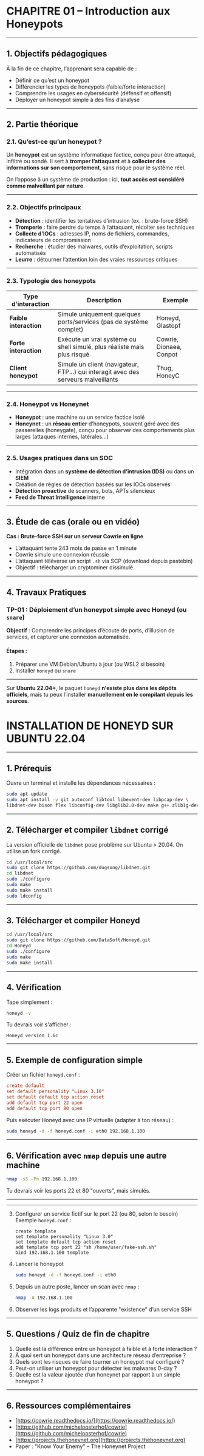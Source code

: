 # CHAPITRE 01 – Introduction aux Honeypots

---

## 1. Objectifs pédagogiques

À la fin de ce chapitre, l’apprenant sera capable de :

* Définir ce qu’est un honeypot
* Différencier les types de honeypots (faible/forte interaction)
* Comprendre les usages en cybersécurité (défensif et offensif)
* Déployer un honeypot simple à des fins d’analyse

---

## 2. Partie théorique

### 2.1. Qu’est-ce qu’un honeypot ?

Un **honeypot** est un système informatique factice, conçu pour être attaqué, infiltré ou sondé. Il sert à **tromper l’attaquant** et à **collecter des informations sur son comportement**, sans risque pour le système réel.

On l’oppose à un système de production : ici, **tout accès est considéré comme malveillant par nature**.

---

### 2.2. Objectifs principaux

* **Détection** : identifier les tentatives d’intrusion (ex. : brute-force SSH)
* **Tromperie** : faire perdre du temps à l’attaquant, récolter ses techniques
* **Collecte d’IOCs** : adresses IP, noms de fichiers, commandes, indicateurs de compromission
* **Recherche** : étudier des malwares, outils d’exploitation, scripts automatisés
* **Leurre** : détourner l’attention loin des vraies ressources critiques

---

### 2.3. Typologie des honeypots

| Type d’interaction     | Description                                                                        | Exemple                 |
| ---------------------- | ---------------------------------------------------------------------------------- | ----------------------- |
| **Faible interaction** | Simule uniquement quelques ports/services (pas de système complet)                 | Honeyd, Glastopf        |
| **Forte interaction**  | Exécute un vrai système ou shell simulé, plus réaliste mais plus risqué            | Cowrie, Dionaea, Conpot |
| **Client honeypot**    | Simule un client (navigateur, FTP...) qui interagit avec des serveurs malveillants | Thug, HoneyC            |

---

### 2.4. Honeypot vs Honeynet

* **Honeypot** : une machine ou un service factice isolé
* **Honeynet** : un **réseau entier** d’honeypots, souvent géré avec des passerelles (honeygate), conçu pour observer des comportements plus larges (attaques internes, latérales…)

---

### 2.5. Usages pratiques dans un SOC

* Intégration dans un **système de détection d’intrusion (IDS)** ou dans un **SIEM**
* Création de règles de détection basées sur les IOCs observés
* **Détection proactive** de scanners, bots, APTs silencieux
* **Feed de Threat Intelligence** interne

---

## 3. Étude de cas (orale ou en vidéo)

**Cas : Brute-force SSH sur un serveur Cowrie en ligne**

* L’attaquant tente 243 mots de passe en 1 minute
* Cowrie simule une connexion réussie
* L’attaquant téléverse un script `.sh` via SCP (download depuis pastebin)
* Objectif : télécharger un cryptominer dissimulé

---

## 4. Travaux Pratiques

### TP-01 : Déploiement d’un honeypot simple avec Honeyd (ou `snare`)

**Objectif** : Comprendre les principes d’écoute de ports, d’illusion de services, et capturer une connexion automatisée.

#### Étapes :

1. Préparer une VM Debian/Ubuntu à jour (ou WSL2 si besoin)
2. Installer `honeyd` ou `snare`

 ----
Sur **Ubuntu 22.04+**, le paquet `honeyd` **n'existe plus dans les dépôts officiels**, mais tu peux l’installer **manuellement en le compilant depuis les sources**.


# INSTALLATION DE HONEYD SUR UBUNTU 22.04

---

## 1. Prérequis

Ouvre un terminal et installe les dépendances nécessaires :

```bash
sudo apt update
sudo apt install -y git autoconf libtool libevent-dev libpcap-dev \
libdnet-dev bison flex libconfig-dev libglib2.0-dev make g++ zlib1g-dev
```

---

## 2. Télécharger et compiler `libdnet` corrigé

La version officielle de `libdnet` pose problème sur Ubuntu > 20.04. On utilise un fork corrigé.

```bash
cd /usr/local/src
sudo git clone https://github.com/dugsong/libdnet.git
cd libdnet
sudo ./configure
sudo make
sudo make install
sudo ldconfig
```

---

## 3. Télécharger et compiler Honeyd

```bash
cd /usr/local/src
sudo git clone https://github.com/DataSoft/Honeyd.git
cd Honeyd
sudo ./configure
sudo make
sudo make install
```

---

## 4. Vérification

Tape simplement :

```bash
honeyd -v
```

Tu devrais voir s'afficher :

```text
Honeyd version 1.6c
```

---

## 5. Exemple de configuration simple

Créer un fichier `honeyd.conf` :

```ini
create default
set default personality "Linux 3.10"
set default default tcp action reset
add default tcp port 22 open
add default tcp port 80 open
```

Puis exécuter Honeyd avec une IP virtuelle (adapter à ton réseau) :

```bash
sudo honeyd -d -f honeyd.conf -i eth0 192.168.1.100
```

---

## 6. Vérification avec `nmap` depuis une autre machine

```bash
nmap -sS -Pn 192.168.1.100
```

Tu devrais voir les ports 22 et 80 "ouverts", mais simulés.

---

 ----
3. Configurer un service fictif sur le port 22 (ou 80, selon le besoin)
   Exemple `honeyd.conf` :

   ```
   create template
   set template personality "Linux 3.0"
   set template default tcp action reset
   add template tcp port 22 "sh /home/user/fake-ssh.sh"
   bind 192.168.1.100 template
   ```
4. Lancer le honeypot

   ```bash
   sudo honeyd -d -f honeyd.conf -i eth0
   ```
5. Depuis un autre poste, lancer un scan avec `nmap` :

   ```bash
   nmap -A 192.168.1.100
   ```
6. Observer les logs produits et l’apparente "existence" d’un service SSH

---

## 5. Questions / Quiz de fin de chapitre

1. Quelle est la différence entre un honeypot à faible et à forte interaction ?
2. À quoi sert un honeypot dans une architecture réseau d’entreprise ?
3. Quels sont les risques de faire tourner un honeypot mal configuré ?
4. Peut-on utiliser un honeypot pour détecter les malwares 0-day ?
5. Quelle est la valeur ajoutée d’un honeynet par rapport à un simple honeypot ?

---

## 6. Ressources complémentaires

* [https://cowrie.readthedocs.io/](https://cowrie.readthedocs.io/)
* [https://github.com/micheloosterhof/cowrie](https://github.com/micheloosterhof/cowrie)
* [https://projects.thehoneynet.org](https://projects.thehoneynet.org)
* Paper : "Know Your Enemy" – The Honeynet Project
